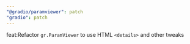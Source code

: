 ```yaml
---
"@gradio/paramviewer": patch
"gradio": patch
---
```


feat:Refactor `gr.ParamViewer` to use HTML `<details>` and other tweaks
